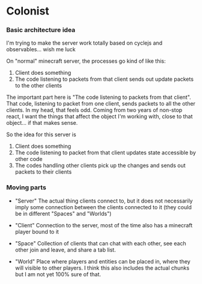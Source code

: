 # Colonist

### Basic architecture idea

I'm trying to make the server work totally based on cyclejs and observables... wish me luck

On "normal" minecraft server, the processes go kind of like this:

1. Client does something
2. The code listening to packets from that client sends out update packets to the other clients

The important part here is "The code listening to packets from that client".
That code, listening to packet from one client, sends packets to all the other clients.
In my head, that feels odd.
Coming from two years of non-stop react, I want the things that affect the object I'm working with, close to that object... if that makes sense.

So the idea for this server is

1. Client does something
2. The code listening to packet from that client updates state accessible by other code
3. The codes handling other clients pick up the changes and sends out packets to their clients

### Moving parts

- "Server"
  The actual thing clients connect to, but it does not necessarily imply some connection between the clients connected to it (they could be in different "Spaces" and "Worlds")

- "Client"
  Connection to the server, most of the time also
  has a minecraft player bound to it

- "Space"
  Collection of clients that can chat with each other, see each other join and leave, and share a tab list.

- "World"
  Place where players and entities can be placed in,
  where they will visible to other players. I think this also includes the actual chunks but I am not yet 100% sure of that.
